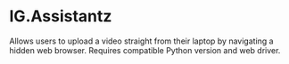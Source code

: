 # IG.Assistantz
Allows users to upload a video straight from their laptop by navigating a hidden web browser. Requires compatible Python version and web driver.
